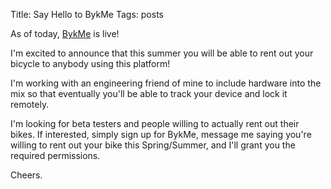 Title: Say Hello to BykMe
Tags: posts

As of today, [BykMe](https://bykme.sharetribe.com/) is live!



I'm excited to announce that this summer you will be able to rent out your
bicycle to anybody using this platform!



I'm working with an engineering friend of mine to include hardware into the
mix so that eventually you'll be able to track your device and lock it
remotely.



I'm looking for beta testers and people willing to actually rent out their
bikes. If interested, simply sign up for BykMe, message me saying you're
willing to rent out your bike this Spring/Summer, and I'll grant you the
required permissions.



Cheers.

